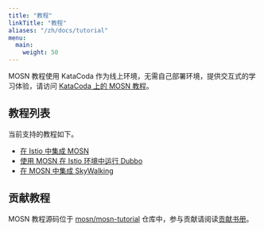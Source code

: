 ```yaml
---
title: "教程"
linkTitle: "教程"
aliases: "/zh/docs/tutorial"
menu:
  main:
    weight: 50
---
```


MOSN 教程使用 KataCoda 作为线上环境，无需自己部署环境，提供交互式的学习体验，请访问 [KataCoda 上的 MOSN 教程](https://www.katacoda.com/mosn/courses/istio)。

## 教程列表

当前支持的教程如下。

- [在 Istio 中集成 MOSN](https://killercoda.com/mosn-tutorial/course/istio/mosn-with-istio)
- [使用 MOSN 在 Istio 环境中运行 Dubbo](https://killercoda.com/mosn-tutorial/course/istio/istio-mosn-adapt-dubbo)
- [在 MOSN 中集成 SkyWalking](https://killercoda.com/mosn-tutorial/course/istio/mosn-with-skywalking)

## 贡献教程

MOSN 教程源码位于 [mosn/mosn-tutorial](https://github.com/mosn/mosn-tutorial) 仓库中，参与贡献请阅读[贡献书册](https://github.com/mosn/mosn-tutorial/blob/master/contributing_zh.md)。